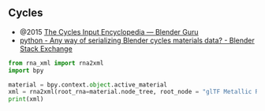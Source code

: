 
## Cycles

- @2015 [The Cycles Input Encyclopedia &mdash; Blender Guru](https://www.blenderguru.com/articles/cycles-input-encyclopedia)
- [python - Any way of serializing Blender cycles materials data? - Blender Stack Exchange](https://blender.stackexchange.com/questions/43017/any-way-of-serializing-blender-cycles-materials-data)

```py
from rna_xml import rna2xml
import bpy

material = bpy.context.object.active_material
xml = rna2xml(root_rna=material.node_tree, root_node = "glTF Metallic Roughness")
print(xml)
```
